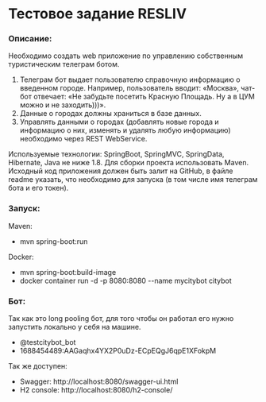 # Тестовое задание RESLIV

### Описание:

Необходимо создать web приложение по управлению собственным туристическим телеграм ботом.
1) Телеграм бот выдает пользователю справочную информацию о введенном городе. Например, пользователь вводит: «Москва», чат-бот отвечает: «Не забудьте посетить Красную Площадь. Ну а в ЦУМ можно и не заходить)))».
2) Данные о городах должны храниться в базе данных.
3) Управлять данными о городах (добавлять новые города и информацию о них, изменять и удалять любую информацию) необходимо через REST WebService.

Используемые технологии: SpringBoot, SpringMVC, SpringData, Hibernate, Java не ниже 1.8. Для сборки проекта использовать Maven.
Исходный код приложения должен быть залит на GitHub, в файле readme указать, что необходимо для запуска (в том числе имя телеграм бота и его токен).

### Запуск:

Maven:
* mvn spring-boot:run

Docker:
* mvn spring-boot:build-image
* docker container run -d -p 8080:8080 --name mycitybot citybot

### Бот:
Так как это long pooling бот, для того чтобы он работал его нужно запустить локально у себя на машине.

* @testcitybot_bot
* 1688454489:AAGaqhx4YX2P0uDz-ECpEQgJ6qpE1XFokpM

Так же доступен:
* Swagger: http://localhost:8080/swagger-ui.html
* H2 console: http://localhost:8080/h2-console/


